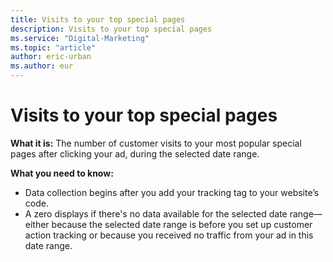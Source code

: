 ```yaml
---
title: Visits to your top special pages
description: Visits to your top special pages
ms.service: "Digital-Marketing"
ms.topic: "article"
author: eric-urban
ms.author: eur
---
```


# Visits to your top special pages

**What it is:** The number of customer visits to your most popular special pages after clicking your ad, during the selected date range.

**What you need to know:**
- Data collection begins after you add your tracking tag to your website’s code.
- A zero displays if there's no data available for the selected date range—either because the selected date range is before you set up customer action tracking or because you received no traffic from your ad in this date range.


